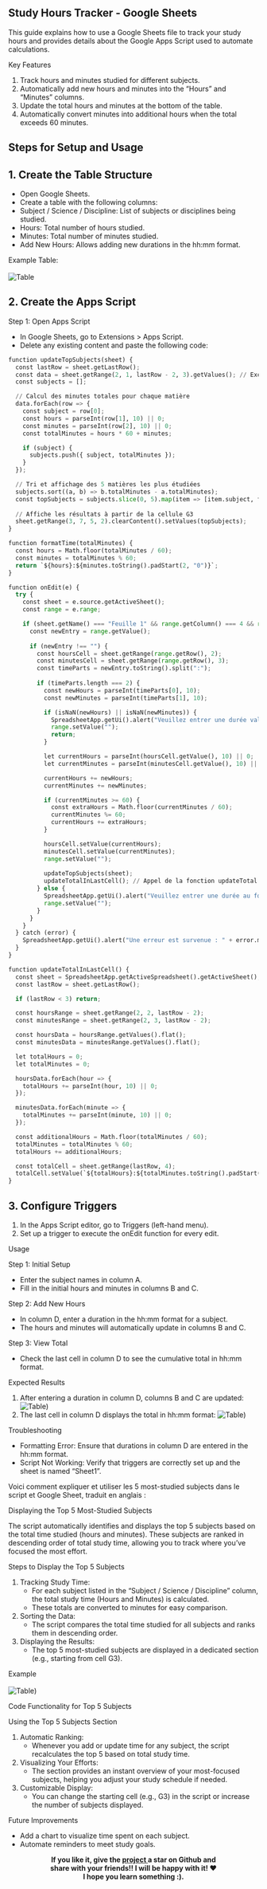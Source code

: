 ## Study Hours Tracker - Google Sheets

This guide explains how to use a Google Sheets file to track your study hours and provides details about the Google Apps Script used to automate calculations.

Key Features

1. Track hours and minutes studied for different subjects.
2. Automatically add new hours and minutes into the “Hours” and “Minutes” columns.
3. Update the total hours and minutes at the bottom of the table.
4. Automatically convert minutes into additional hours when the total exceeds 60 minutes.

## Steps for Setup and Usage




## 1. Create the Table Structure

- Open Google Sheets.
- Create a table with the following columns:
- Subject / Science / Discipline: List of subjects or disciplines being studied.
- Hours: Total number of hours studied.
- Minutes: Total number of minutes studied.
- Add New Hours: Allows adding new durations in the hh:mm format.


Example Table: 
<br/><br/>
![Table](https://i.ibb.co/4gDC7SW/Capture-d-cran-2024-12-04-013538.png)


## 2. Create the Apps Script

Step 1: Open Apps Script

- In Google Sheets, go to Extensions > Apps Script.
- Delete any existing content and paste the following code: 
```python
function updateTopSubjects(sheet) {
  const lastRow = sheet.getLastRow();
  const data = sheet.getRange(2, 1, lastRow - 2, 3).getValues(); // Exclut la dernière ligne
  const subjects = [];

  // Calcul des minutes totales pour chaque matière
  data.forEach(row => {
    const subject = row[0];
    const hours = parseInt(row[1], 10) || 0;
    const minutes = parseInt(row[2], 10) || 0;
    const totalMinutes = hours * 60 + minutes;

    if (subject) {
      subjects.push({ subject, totalMinutes });
    }
  });

  // Tri et affichage des 5 matières les plus étudiées
  subjects.sort((a, b) => b.totalMinutes - a.totalMinutes);
  const topSubjects = subjects.slice(0, 5).map(item => [item.subject, formatTime(item.totalMinutes)]);
  
  // Affiche les résultats à partir de la cellule G3
  sheet.getRange(3, 7, 5, 2).clearContent().setValues(topSubjects);
}

function formatTime(totalMinutes) {
  const hours = Math.floor(totalMinutes / 60);
  const minutes = totalMinutes % 60;
  return `${hours}:${minutes.toString().padStart(2, "0")}`;
}

function onEdit(e) {
  try {
    const sheet = e.source.getActiveSheet();
    const range = e.range;

    if (sheet.getName() === "Feuille 1" && range.getColumn() === 4 && range.getRow() > 1) {
      const newEntry = range.getValue();
      
      if (newEntry !== "") {
        const hoursCell = sheet.getRange(range.getRow(), 2); 
        const minutesCell = sheet.getRange(range.getRow(), 3);
        const timeParts = newEntry.toString().split(":");
        
        if (timeParts.length === 2) {
          const newHours = parseInt(timeParts[0], 10);
          const newMinutes = parseInt(timeParts[1], 10);

          if (isNaN(newHours) || isNaN(newMinutes)) {
            SpreadsheetApp.getUi().alert("Veuillez entrer une durée valide au format hh:mm (par exemple, 2:30).");
            range.setValue("");
            return;
          }

          let currentHours = parseInt(hoursCell.getValue(), 10) || 0;
          let currentMinutes = parseInt(minutesCell.getValue(), 10) || 0;

          currentHours += newHours;
          currentMinutes += newMinutes;

          if (currentMinutes >= 60) {
            const extraHours = Math.floor(currentMinutes / 60);
            currentMinutes %= 60;
            currentHours += extraHours;
          }

          hoursCell.setValue(currentHours);
          minutesCell.setValue(currentMinutes);
          range.setValue("");
          
          updateTopSubjects(sheet);
          updateTotalInLastCell(); // Appel de la fonction updateTotal ici
        } else {
          SpreadsheetApp.getUi().alert("Veuillez entrer une durée au format hh:mm (par exemple, 2:30).");
          range.setValue("");
        }
      }
    }
  } catch (error) {
    SpreadsheetApp.getUi().alert("Une erreur est survenue : " + error.message);
  }
}

function updateTotalInLastCell() {
  const sheet = SpreadsheetApp.getActiveSpreadsheet().getActiveSheet();
  const lastRow = sheet.getLastRow();

  if (lastRow < 3) return;

  const hoursRange = sheet.getRange(2, 2, lastRow - 2);
  const minutesRange = sheet.getRange(2, 3, lastRow - 2);

  const hoursData = hoursRange.getValues().flat();
  const minutesData = minutesRange.getValues().flat();

  let totalHours = 0;
  let totalMinutes = 0;

  hoursData.forEach(hour => {
    totalHours += parseInt(hour, 10) || 0;
  });

  minutesData.forEach(minute => {
    totalMinutes += parseInt(minute, 10) || 0;
  });

  const additionalHours = Math.floor(totalMinutes / 60);
  totalMinutes = totalMinutes % 60;
  totalHours += additionalHours;

  const totalCell = sheet.getRange(lastRow, 4);
  totalCell.setValue(`${totalHours}:${totalMinutes.toString().padStart(2, "0")}`);
}

```


## 3. Configure Triggers

1. In the Apps Script editor, go to Triggers (left-hand menu).
2. Set up a trigger to execute the onEdit function for every edit.

Usage

Step 1: Initial Setup

- Enter the subject names in column A.
- Fill in the initial hours and minutes in columns B and C.

Step 2: Add New Hours

- In column D, enter a duration in the hh:mm format for a subject.
- The hours and minutes will automatically update in columns B and C.

Step 3: View Total

- Check the last cell in column D to see the cumulative total in hh:mm format.

Expected Results

1. After entering a duration in column D, columns B and C are updated:
![Table](https://i.ibb.co/0BwX7Qb/Capture-d-cran-2024-12-04-023907.png))
2. The last cell in column D displays the total in hh:mm format:
![Table](https://i.ibb.co/B61kLKD/Capture-d-cran-2024-12-04-024203.png))

Troubleshooting

- Formatting Error: Ensure that durations in column D are entered in the hh:mm format.
- Script Not Working: Verify that triggers are correctly set up and the sheet is named “Sheet1”.

Voici comment expliquer et utiliser les 5 most-studied subjects dans le script et Google Sheet, traduit en anglais :

Displaying the Top 5 Most-Studied Subjects

The script automatically identifies and displays the top 5 subjects based on the total time studied (hours and minutes). These subjects are ranked in descending order of total study time, allowing you to track where you’ve focused the most effort.

Steps to Display the Top 5 Subjects

1. Tracking Study Time:
	- For each subject listed in the “Subject / Science / Discipline” column, the total study time (Hours and Minutes) is calculated.
	- These totals are converted to minutes for easy comparison.
2. Sorting the Data:
   	- The script compares the total time studied for all subjects and ranks them in descending order.
3. Displaying the Results:
   	- The top 5 most-studied subjects are displayed in a dedicated section (e.g., starting from cell G3).

Example
<br/><br/>
![Table](https://i.ibb.co/gvH6GGn/Capture-d-cran-2024-12-04-023019.png))

Code Functionality for Top 5 Subjects

Using the Top 5 Subjects Section

1. Automatic Ranking:
	- Whenever you add or update time for any subject, the script recalculates the top 5 based on total study time.
2. Visualizing Your Efforts:
   	- The section provides an instant overview of your most-focused subjects, helping you adjust your study schedule if needed.
3. Customizable Display:
   	- You can change the starting cell (e.g., G3) in the script or increase the number of subjects displayed.



Future Improvements

- Add a chart to visualize time spent on each subject.
- Automate reminders to meet study goals.



<p align="center">
   	<b>
		If you like it, give the <a href="https://github.com/sidichrifahmedmaadh/MySelfEducation_GoogleSheets"> project </a>  a star on Github and <br/>
		share with your friends!! I will be happy with it! ❤️ <br/>
		I hope you learn something :).
	</b>
</p>
